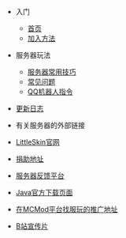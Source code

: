 * 入门
  * [首页](/README "FuHyMC - Minecraft高版本粘液科技群组服务器")
  * [加入方法](how-to-join.md)
* 服务器玩法
  * [服务器常用技巧](fu-wu-qi-wan-fa/useful-skills.md)
  * [常见问题](fu-wu-qi-wan-fa/faq.md)
  * [QQ机器人指令](fu-wu-qi-wan-fa/qqbot.md)
* [更新日志](changelog.md)

* 有关服务器的外部链接
* [LittleSkin官网](https://littlesk.in)
* [捐助地址](https://afdian.net/@DXTL666)
* [服务器反馈平台](https://support.qq.com/products/174476)
* [Java官方下载页面](https://java.com/zh-CN/download/)
* [在MCMod平台找服玩的推广地址](https://play.mcmod.cn/sv20183807.html)
* [B站宣传片](https://www.bilibili.com/video/BV13k4y1B7jJ/)

